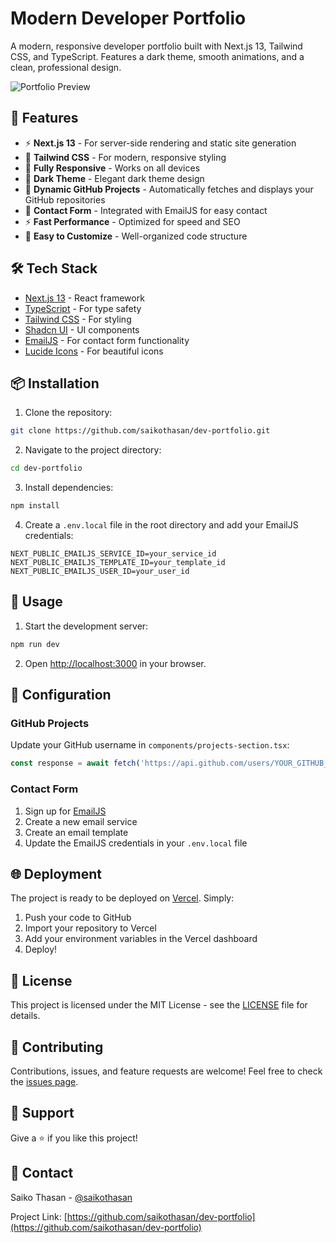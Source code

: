 # Modern Developer Portfolio

A modern, responsive developer portfolio built with Next.js 13, Tailwind CSS, and TypeScript. Features a dark theme, smooth animations, and a clean, professional design.

![Portfolio Preview](https://sjc.microlink.io/k73bR9JkgJpYs1HgYf32uFdw8VNw6hepB62lPhDQ5ZdVc9nQCv9kwTasQX1xrIdqFtAtk7_crBabpm-ome4WxQ.jpeg)

## 🚀 Features

- ⚡ **Next.js 13** - For server-side rendering and static site generation
- 🎨 **Tailwind CSS** - For modern, responsive styling
- 📱 **Fully Responsive** - Works on all devices
- 🌙 **Dark Theme** - Elegant dark theme design
- 🎯 **Dynamic GitHub Projects** - Automatically fetches and displays your GitHub repositories
- 📧 **Contact Form** - Integrated with EmailJS for easy contact
- ⚡ **Fast Performance** - Optimized for speed and SEO
- 🔧 **Easy to Customize** - Well-organized code structure

## 🛠️ Tech Stack

- [Next.js 13](https://nextjs.org/) - React framework
- [TypeScript](https://www.typescriptlang.org/) - For type safety
- [Tailwind CSS](https://tailwindcss.com/) - For styling
- [Shadcn UI](https://ui.shadcn.com/) - UI components
- [EmailJS](https://www.emailjs.com/) - For contact form functionality
- [Lucide Icons](https://lucide.dev/) - For beautiful icons

## 📦 Installation

1. Clone the repository:
```bash
git clone https://github.com/saikothasan/dev-portfolio.git
```

2. Navigate to the project directory:
```bash
cd dev-portfolio
```

3. Install dependencies:
```bash
npm install
```

4. Create a `.env.local` file in the root directory and add your EmailJS credentials:
```env
NEXT_PUBLIC_EMAILJS_SERVICE_ID=your_service_id
NEXT_PUBLIC_EMAILJS_TEMPLATE_ID=your_template_id
NEXT_PUBLIC_EMAILJS_USER_ID=your_user_id
```

## 🚀 Usage

1. Start the development server:
```bash
npm run dev
```

2. Open [http://localhost:3000](http://localhost:3000) in your browser.

## 📝 Configuration

### GitHub Projects

Update your GitHub username in `components/projects-section.tsx`:

```typescript
const response = await fetch('https://api.github.com/users/YOUR_GITHUB_USERNAME/repos')
```

### Contact Form

1. Sign up for [EmailJS](https://www.emailjs.com/)
2. Create a new email service
3. Create an email template
4. Update the EmailJS credentials in your `.env.local` file

## 🌐 Deployment

The project is ready to be deployed on [Vercel](https://vercel.com). Simply:

1. Push your code to GitHub
2. Import your repository to Vercel
3. Add your environment variables in the Vercel dashboard
4. Deploy!

## 📄 License

This project is licensed under the MIT License - see the [LICENSE](LICENSE) file for details.

## 🤝 Contributing

Contributions, issues, and feature requests are welcome! Feel free to check the [issues page](https://github.com/saikothasan/dev-portfolio/issues).

## 💖 Support

Give a ⭐️ if you like this project!

## 📧 Contact

Saiko Thasan - [@saikothasan](https://github.com/saikothasan)

Project Link: [https://github.com/saikothasan/dev-portfolio](https://github.com/saikothasan/dev-portfolio)

